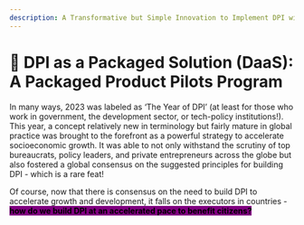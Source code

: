 ```yaml
---
description: A Transformative but Simple Innovation to Implement DPI with Speed
---
```


# 🚀 DPI as a Packaged Solution (DaaS): A Packaged Product Pilots Program

In many ways, 2023 was labeled as ‘The Year of DPI’ (at least for those who work in government, the development sector, or tech-policy institutions!). This year, a concept relatively new in terminology but fairly mature in global practice was brought to the forefront as a powerful strategy to accelerate socioeconomic growth.  It was able to not only withstand the scrutiny of top bureaucrats, policy leaders, and private entrepreneurs across the globe but also fostered a global consensus on the suggested principles for building DPI - which is a rare feat!

Of course, now that there is consensus on the need to build DPI to accelerate growth and development, it falls on the executors in countries - <mark style="background-color:purple;">**how do we build DPI at an accelerated pace to benefit citizens?**</mark>&#x20;
